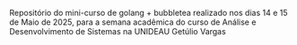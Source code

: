 Repositório do mini-curso de golang + bubbletea realizado nos dias 14 e 15 de Maio de 2025, para a semana acadêmica do curso de Análise e Desenvolvimento de Sistemas na UNIDEAU Getúlio Vargas

